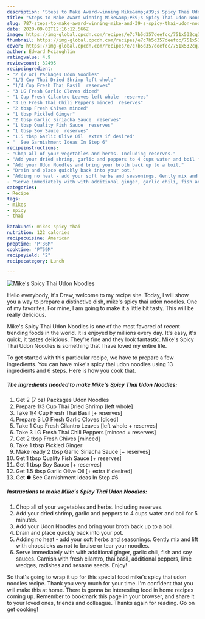 ```yaml
---
description: "Steps to Make Award-winning Mike&amp;#39;s Spicy Thai Udon Noodles"
title: "Steps to Make Award-winning Mike&amp;#39;s Spicy Thai Udon Noodles"
slug: 787-steps-to-make-award-winning-mike-and-39-s-spicy-thai-udon-noodles
date: 2020-09-02T12:16:12.566Z
image: https://img-global.cpcdn.com/recipes/e7c7b5d357deefcc/751x532cq70/mikes-spicy-thai-udon-noodles-recipe-main-photo.jpg
thumbnail: https://img-global.cpcdn.com/recipes/e7c7b5d357deefcc/751x532cq70/mikes-spicy-thai-udon-noodles-recipe-main-photo.jpg
cover: https://img-global.cpcdn.com/recipes/e7c7b5d357deefcc/751x532cq70/mikes-spicy-thai-udon-noodles-recipe-main-photo.jpg
author: Edward McLaughlin
ratingvalue: 4.9
reviewcount: 32495
recipeingredient:
- "2 (7 oz) Packages Udon Noodles"
- "1/3 Cup Thai Dried Shrimp left whole"
- "1/4 Cup Fresh Thai Basil  reserves"
- "3 LG Fresh Garlic Cloves diced"
- "1 Cup Fresh Cilantro Leaves left whole  reserves"
- "3 LG Fresh Thai Chili Peppers minced  reserves"
- "2 tbsp Fresh Chives minced"
- "1 tbsp Pickled Ginger"
- "2 tbsp Garlic Siriacha Sauce  reserves"
- "1 tbsp Quality Fish Sauce  reserves"
- "1 tbsp Soy Sauce  reserves"
- "1.5 tbsp Garlic Olive Oil  extra if desired"
- "  See Garnishment Ideas In Step 6"
recipeinstructions:
- "Chop all of your vegetables and herbs. Including reserves."
- "Add your dried shrimp, garlic and peppers to 4 cups water and boil for 5 minutes."
- "Add your Udon Noodles and bring your broth back up to a boil."
- "Drain and place quickly back into your pot."
- "Adding no heat - add your soft herbs and seasonings. Gently mix and lift with chopsticks as not to bruise or tear your noodles."
- "Serve immediately with with additional ginger, garlic chili, fish and soy sauces. Garnish with fresh cilantro, thai basil, additional peppers, lime wedges, radishes and sesame seeds. Enjoy!"
categories:
- Recipe
tags:
- mikes
- spicy
- thai

katakunci: mikes spicy thai 
nutrition: 122 calories
recipecuisine: American
preptime: "PT36M"
cooktime: "PT59M"
recipeyield: "2"
recipecategory: Lunch

---
```



![Mike&#39;s Spicy Thai Udon Noodles](https://img-global.cpcdn.com/recipes/e7c7b5d357deefcc/751x532cq70/mikes-spicy-thai-udon-noodles-recipe-main-photo.jpg)

Hello everybody, it's Drew, welcome to my recipe site. Today, I will show you a way to prepare a distinctive dish, mike&#39;s spicy thai udon noodles. One of my favorites. For mine, I am going to make it a little bit tasty. This will be really delicious.



Mike&#39;s Spicy Thai Udon Noodles is one of the most favored of recent trending foods in the world. It is enjoyed by millions every day. It's easy, it's quick, it tastes delicious. They're fine and they look fantastic. Mike&#39;s Spicy Thai Udon Noodles is something that I have loved my entire life.


To get started with this particular recipe, we have to prepare a few ingredients. You can have mike&#39;s spicy thai udon noodles using 13 ingredients and 6 steps. Here is how you cook that.

<!--inarticleads1-->

##### The ingredients needed to make Mike&#39;s Spicy Thai Udon Noodles:

1. Get 2 (7 oz) Packages Udon Noodles
1. Prepare 1/3 Cup Thai Dried Shrimp [left whole]
1. Take 1/4 Cup Fresh Thai Basil [+ reserves]
1. Prepare 3 LG Fresh Garlic Cloves [diced]
1. Take 1 Cup Fresh Cilantro Leaves [left whole + reserves]
1. Take 3 LG Fresh Thai Chili Peppers [minced + reserves]
1. Get 2 tbsp Fresh Chives [minced]
1. Take 1 tbsp Pickled Ginger
1. Make ready 2 tbsp Garlic Siriacha Sauce [+ reserves]
1. Get 1 tbsp Quality Fish Sauce [+ reserves]
1. Get 1 tbsp Soy Sauce [+ reserves]
1. Get 1.5 tbsp Garlic Olive Oil [+ extra if desired]
1. Get  ● See Garnishment Ideas In Step #6




<!--inarticleads2-->

##### Instructions to make Mike&#39;s Spicy Thai Udon Noodles:

1. Chop all of your vegetables and herbs. Including reserves.
1. Add your dried shrimp, garlic and peppers to 4 cups water and boil for 5 minutes.
1. Add your Udon Noodles and bring your broth back up to a boil.
1. Drain and place quickly back into your pot.
1. Adding no heat - add your soft herbs and seasonings. Gently mix and lift with chopsticks as not to bruise or tear your noodles.
1. Serve immediately with with additional ginger, garlic chili, fish and soy sauces. Garnish with fresh cilantro, thai basil, additional peppers, lime wedges, radishes and sesame seeds. Enjoy!




So that's going to wrap it up for this special food mike&#39;s spicy thai udon noodles recipe. Thank you very much for your time. I'm confident that you will make this at home. There is gonna be interesting food in home recipes coming up. Remember to bookmark this page in your browser, and share it to your loved ones, friends and colleague. Thanks again for reading. Go on get cooking!
